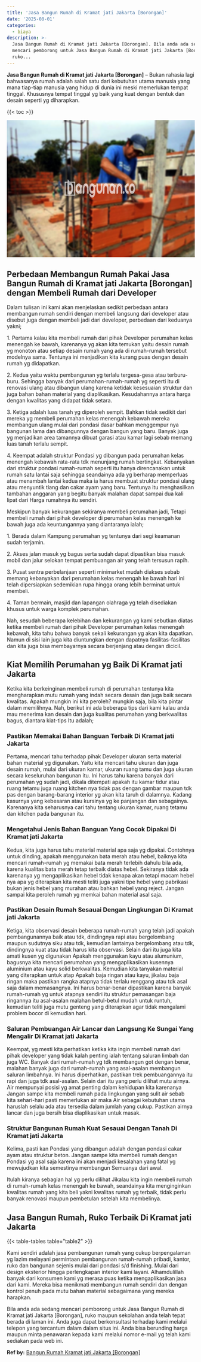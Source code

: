 ```yaml
---
title: 'Jasa Bangun Rumah di Kramat jati Jakarta [Borongan]'
date: '2025-08-01'
categories:
  - biaya
description: >-
  Jasa Bangun Rumah di Kramat jati Jakarta [Borongan]. Bila anda ada sedang
  mencari pemborong untuk Jasa Bangun Rumah di Kramat jati Jakarta [Borongan],
  ruko...
---
```


**Jasa Bangun Rumah di Kramat jati Jakarta \[Borongan\]** – Bukan rahasia lagi bahwasanya rumah adalah salah satu dari kebutuhan utama manusia yang mana tiap-tiap manusia yang hidup di dunia ini meski memerlukan tempat tinggal. Khususnya tempat tinggal yg baik yang kuat dengan bentuk dan desain seperti yg diharapkan.

{{< toc >}}

![Jasa Bangun Rumah di Kramat jati Jakarta [Borongan]](/images/borong-bangunan-17.png)

## Perbedaan Membangun Rumah Pakai Jasa Bangun Rumah di Kramat jati Jakarta \[Borongan\] dengan Membeli Rumah dari Developer

Dalam tulisan ini kami akan menjelaskan sedikit perbedaan antara membangun rumah sendiri dengan membeli langsung dari developer atau disebut juga dengan membeli jadi dari developer, perbedaan dari keduanya yakni;

1\. Pertama kalau kita membeli rumah dari pihak Developer perumahan kelas menengah ke bawah, karenanya yg akan kita temukan yaitu desain rumah yg monoton atau setiap desain rumah yang ada di rumah-rumah tersebut modelnya sama. Tentunya ini menjadikan kita kurang puas dengan desain rumah yg didapatkan.

2\. Kedua yaitu waktu pembangunan yg terlalu tergesa-gesa atau terburu-buru. Sehingga banyak dari perumahan-rumah-rumah yg seperti itu di renovasi ulang atau dibangun ulang karena ketidak kesesuaian struktur dan juga bahan bahan material yang diaplikasikan. Kesudahannya antara harga dengan kwalitas yang didapat tidak setara.

3\. Ketiga adalah luas tanah yg diperoleh sempit. Bahkan tidak sedikit dari mereka yg membeli perumahan kelas menengah kebawah mereka membangun ulang mulai dari pondasi dasar bahkan menggempur nya bangunan lama dan dibangunnya dengan bangun yang baru. Banyak juga yg menjadikan area tamannya dibuat garasi atau kamar lagi sebab memang luas tanah terlalu sempit.

4\. Keempat adalah struktur Pondasi yg dibangun pada perumahan kelas menengah kebawah rata-rata tdk menunjang rumah bertingkat. Kebanyakan dari struktur pondasi rumah-rumah seperti itu hanya direncanakan untuk rumah satu lantai saja sehingga seandainya ada yg berharap memperluas atau menambah lantai kedua maka ia harus membuat struktur pondasi ulang atau menyuntik tiang dan cakar ayam yang baru. Tentunya itu menghasilkan tambahan anggaran yang begitu banyak malahan dapat sampai dua kali lipat dari Harga rumahnya itu sendiri.

Meskipun banyak kekurangan sekiranya membeli perumahan jadi, Tetapi membeli rumah dari pihak developer di perumahan kelas menengah ke bawah juga ada keuntungannya yang diantaranya ialah;

1\. Berada dalam Kampung perumahan yg tentunya dari segi keamanan sudah terjamin.

2\. Akses jalan masuk yg bagus serta sudah dapat dipastikan bisa masuk mobil dan jalur selokan tempat pembuangan air yang telah tersusun rapih.

3\. Pusat sentra perbelanjaan seperti minimarket mudah diakses sebab memang kebanyakan dari perumahan kelas menengah ke bawah hari ini telah dipersiapkan sedemikian rupa hingga orang lebih berminat untuk membeli.

4\. Taman bermain, masjid dan lapangan olahraga yg telah disediakan khusus untuk warga komplek perumahan.

Nah, sesudah beberapa kelebihan dan kekurangan yg kami sebutkan diatas ketika membeli rumah dari pihak Developer perumahan kelas menengah kebawah, kita tahu bahwa banyak sekali kekurangan yg akan kita dapatkan. Namun di sisi lain juga kita diuntungkan dengan dapatnya fasilitas-fasilitas dan kita juga bisa membayarnya secara berjenjang atau dengan dicicil.

## Kiat Memilih Perumahan yg Baik Di Kramat jati Jakarta

Ketika kita berkeinginan membeli rumah di perumahan tentunya kita mengharapkan mutu rumah yang indah secara desain dan juga baik secara kwalitas. Apakah mungkin ini kita peroleh? mungkin saja, bila kita pintar dalam memilihnya. Nah, berikut ini ada beberapa tips dari kami kalau anda mau menerima kan desain dan juga kualitas perumahan yang berkwalitas bagus, diantara kiat-tips Itu adalah;

### Pastikan Memakai Bahan Banguan Terbaik Di Kramat jati Jakarta

Pertama, mencari tahu terhadap pihak Developer ukuran serta material bahan material yg digunakan. Yaitu kita mencari tahu ukuran dan juga desain rumah, mulai dari ukuran kamar, ukuran ruang tamu dan juga ukuran secara keseluruhan bangunan itu. Ini harus tahu karena banyak dari perumahan yg sudah jadi, dikala ditempati apakah itu kamar tidur atau ruang tetamu juga ruang kitchen nya tidak pas dengan gambar maupun tdk pas dengan barang-barang interior yg akan kita taruh di dalamnya. Kadang kasurnya yang kebesaran atau kursinya yg ke panjangan dan sebagainya. Karenanya kita seharusnya cari tahu tentang ukuran kamar, ruang tetamu dan kitchen pada bangunan itu.

### Mengetahui Jenis Bahan Banguan Yang Cocok Dipakai Di Kramat jati Jakarta

Kedua, kita juga harus tahu material material apa saja yg dipakai. Contohnya untuk dinding, apakah menggunakan bata merah atau hebel, baiknya kita mencari rumah-rumah yg memakai bata merah terlebih dahulu bila ada, karena kualitas bata merah tetap terbaik diatas hebel. Sekiranya tidak ada karenanya yg mengaplikasikan hebel tidak kenapa akan tetapi macam hebel nya apa yg diterapkan kita mesti teliti juga yakni tipe hebel yang pabrikasi bukan jenis hebel yang murahan atau bahkan hebel yang reject. Jangan sampai kita peroleh rumah yg memkai bahan material asal saja.

### Pastikan Desain Rumah Sesauai Dengan Lingkungan Di Kramat jati Jakarta

Ketiga, kita observasi desain beberapa rumah-rumah yang telah jadi apakah pembangunannya baik atau tdk, dindingnya rapi atau bergelombang maupun sudutnya siku atau tdk, kemudian lantainya bergelombang atau tdk, dindingnya kuat atau tidak harus kita observasi. Selain dari itu juga kita amati kusen yg digunakan Apakah menggunakan kayu atau alumunium, bagusnya kita mencari perumahan yang mengaplikasikan kusennya aluminium atau kayu solid berkwalitas. Kemudian kita tanyakan material yang diterapkan untuk atap Apakah baja ringan atau kayu, jikalau baja ringan maka pastikan rangka atapnya tidak terlalu renggang atau tdk asal saja dalam memasangnya. Ini harus benar-benar dipastikan karena banyak rumah-rumah yg untuk atapnya sendiri itu struktur pemasangan baja ringannya itu asal-asalan malahan betul-betul mudah untuk runtuh, kemudian teliti juga mutu genteng yang diterapkan agar tidak mengalami problem bocor di kemudian hari.

### Saluran Pembuangan Air Lancar dan Langsung Ke Sungai Yang Mengalir Di Kramat jati Jakarta

Keempat, yg mesti kita perhatikan ketika kita ingin membeli rumah dari pihak developer yang tidak kalah penting ialah tentang saluran limbah dan juga WC. Banyak dari rumah-rumah yg tdk membangun got dengan benar, malahan banyak juga dari rumah-rumah yang asal-asalan membangun saluran limbahnya. Ini harus diperhatikan, pastikan trek pembuangannya itu rapi dan juga tdk asal-asalan. Selain dari itu yang perlu dilihat mutu airnya. Air mempunyai posisi yg amat penting dalam kehidupan kita karenanya Jangan sampe kita membeli rumah pada lingkungan yang sulit air sebab kita sehari-hari pasti memerlukan air maka Air sebagai kebutuhan utama haruslah selalu ada atau tersedia dalam jumlah yang cukup. Pastikan airnya lancar dan juga bersih bisa diaplikasikan untuk masak.

### Struktur Bangunan Rumah Kuat Sesauai Dengan Tanah Di Kramat jati Jakarta

Kelima, pasti kan Pondasi yang dibangun adalah dengan pondasi cakar ayam atau struktur beton. Jangan sampe kita membeli rumah dengan Pondasi yg asal saja karena ini akan menjadi kesalahan yang fatal yg mewujudkan kita semestinya membangun Semuanya dari awal.

Itulah kiranya sebagian hal yg perlu dilihat Jikalau kita ingin membeli rumah di rumah-rumah kelas menengah ke bawah, seandainya kita menginginkan kwalitas rumah yang kita beli yakni kwalitas rumah yg terbaik, tidak perlu banyak renovasi maupun pembetulan setelah kita membelinya.

## Jasa Bangun Rumah, Ruko Terbaik Di Kramat jati Jakarta

{{< table-tables table="table2" >}}

Kami sendiri adalah jasa pembangunan rumah yang cukup berpengalaman yg lazim melayani permintaan pembangunan rumah-rumah pribadi, kantor, ruko dan bangunan sejenis mulai dari pondasi s/d finishing. Mulai dari design eksterior hingga perlengkapan interior kami layani. Alhamdulillah banyak dari konsumen kami yg merasa puas ketika mengaplikasikan jasa dari kami. Mereka bisa menikmati membangun rumah sendiri dan dengan kontrol penuh pada mutu bahan material sebagaimana yang mereka harapkan.

Bila anda ada sedang mencari pemborong untuk Jasa Bangun Rumah di Kramat jati Jakarta \[Borongan\], ruko maupun sekolahan anda telah tepat berada di laman ini. Anda juga dapat berkonsultasi terhadap kami melalui telepon yang tercantum dalam dalam situs ini. Anda bisa berunding harga maupun minta penawaran kepada kami melalui nomor e-mail yg telah kami sediakan pada web ini.

**Ref by:** [Bangun Rumah Kramat jati Jakarta [Borongan]](https://id.wikipedia.org/wiki/Bangun)
